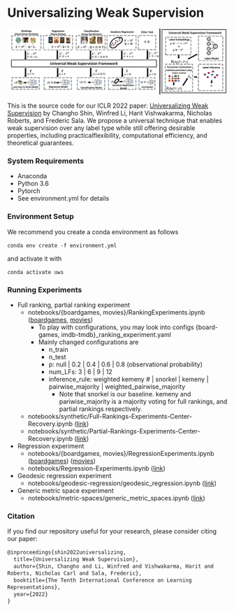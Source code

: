 # Universalizing Weak Supervision 

![framework](assets/uws_figure.png)

This is the source code for our ICLR 2022 paper: [Universalizing Weak Supervision](https://arxiv.org/pdf/2112.03865.pdf) by Changho Shin, Winfred Li, Harit Vishwakarma, Nicholas Roberts, and Frederic Sala. We propose a universal technique that enables weak supervision over any label type while still offering desirable properties, including practicalflexibility, computational efficiency, and theoretical guarantees.



### System Requirements

* Anaconda
* Python 3.6
* Pytorch
* See environment.yml for details

### Environment Setup

We recommend you create a conda environment as follows

```
conda env create -f environment.yml
```

and activate it with

```
conda activate uws
```


### Running Experiments

* Full ranking, partial ranking experiment
  * notebooks/{boardgames, movies}/RankingExperiments.ipynb ([boardgames](https://github.com/Sala-Group/universalizing-weak-supervision/blob/master/notebooks/boardgames/RankingExperiments.ipynb), [movies](https://github.com/Sala-Group/universalizing-weak-supervision/blob/master/notebooks/movies/RankingExperiments.ipynb))
    * To play with configurations, you may look into configs {board-games, imdb-tmdb}_ranking_experiment.yaml
    * Mainly changed configurations are
      * n_train
      * n_test
      * p: null | 0.2 | 0.4 | 0.6 | 0.8 (observational probability)
      * num_LFs: 3 | 6 | 9 | 12
      * inference_rule: weighted kemeny # | snorkel | kemeny | pairwise_majority | weighted_pairwise_majority
        * Note that snorkel is our baseline. kemeny and pariwise_majority is a majority voting for full rankings, and partial rankings respectively.
  * notebooks/synthetic/Full-Rankings-Experiments-Center-Recovery.ipynb ([link](https://github.com/Sala-Group/universalizing-weak-supervision/blob/master/notebooks/synthetic/Full-Rankings-Experiments-Center-Recovery.ipynb))
  * notebooks/synthetic/Partial-Rankings-Experiments-Center-Recovery.ipynb ([link](https://github.com/Sala-Group/universalizing-weak-supervision/blob/master/notebooks/synthetic/Partial-Rankings-Experiments-Center-Recovery.ipynb))
* Regression experiment
  * notebooks/{boardgames, movies}/RegressionExperiments.ipynb ([boardgames](https://github.com/Sala-Group/universalizing-weak-supervision/blob/master/notebooks/boardgames/RegressionExperiments.ipynb)) ([movies](https://github.com/Sala-Group/universalizing-weak-supervision/blob/master/notebooks/movies/RegressionExperiments.ipynb))
  * notebooks/Regression-Experiments.ipynb ([link](https://github.com/Sala-Group/universalizing-weak-supervision/blob/master/notebooks/synthetic/Regression-Experiments.ipynb))
* Geodesic regression experiment
  * notebooks/geodesic-regression/geodesic_regression.ipynb ([link](https://github.com/Sala-Group/universalizing-weak-supervision/blob/master/notebooks/geodesic-regression/geodesic_regression.ipynb))
* Generic metric space experiment
  * notebooks/metric-spaces/generic_metric_spaces.ipynb ([link](https://github.com/Sala-Group/universalizing-weak-supervision/blob/master/notebooks/metric-spaces/generic_metric_spaces.ipynb))

### Citation
If you find our repository useful for your research, please consider citing our paper:
```
@inproceedings{shin2022universalizing,
  title={Universalizing Weak Supervision},
  author={Shin, Changho and Li, Winfred and Vishwakarma, Harit and Roberts, Nicholas Carl and Sala, Frederic},
  booktitle={The Tenth International Conference on Learning Representations},
  year={2022}
}
```
